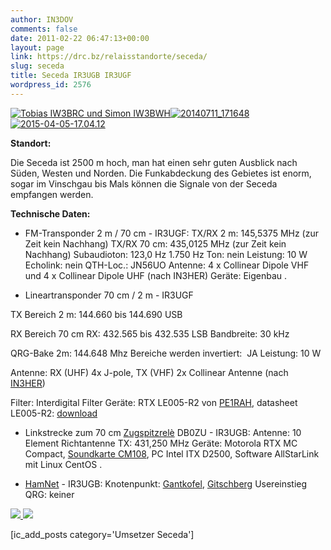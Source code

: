 ```yaml
---
author: IN3DOV
comments: false
date: 2011-02-22 06:47:13+00:00
layout: page
link: https://drc.bz/relaisstandorte/seceda/
slug: seceda
title: Seceda IR3UGB IR3UGF
wordpress_id: 2576
---
```


[![Tobias IW3BRC und Simon IW3BWH](https://drc.bz/wp-content/uploads/2011/02/Tobias-IW3BRC-und-Simon-IW3BWH-225x300.jpg)](https://drc.bz/relaisstandorte/seceda/tobias-iw3brc-und-simon-iw3bwh/)[![20140711_171648](https://drc.bz/wp-content/uploads/2014/07/20140711_171648-1024x768.jpg)](https://drc.bz/wp-content/uploads/2014/07/20140711_171648-e1406280103589.jpg)[![2015-04-05-17.04.12](https://drc.bz/wp-content/uploads/2016/02/2015-04-05-17.04.12-1024x614.jpg)](https://drc.bz/wp-content/uploads/2016/02/2015-04-05-17.04.12.jpg)

**Standort:**


Die Seceda ist 2500 m hoch, man hat einen sehr guten Ausblick nach Süden, Westen und Norden. Die Funkabdeckung des Gebietes ist enorm, sogar im Vinschgau bis Mals können die Signale von der Seceda empfangen werden.


**Technische Daten:**



 	
  * FM-Transponder 2 m / 70 cm - IR3UGF:
TX/RX 2 m: 145,5375 MHz (zur Zeit kein Nachhang)
TX/RX 70 cm: 435,0125 MHz (zur Zeit kein Nachhang)
Subaudioton: 123,0 Hz
1.750 Hz Ton: nein
Leistung: 10 W
Echolink: nein
QTH-Loc.: JN56UO
Antenne: 4 x Collinear Dipole VHF und 4 x Collinear Dipole UHF (nach IN3HER)
Geräte: Eigenbau
.

 	
  * Lineartransponder 70 cm / 2 m - IR3UGF


TX Bereich 2 m: 144.660 bis 144.690 USB





RX Bereich 70 cm RX: 432.565 bis 432.535 LSB
Bandbreite: 30 kHz




QRG-Bake 2m: 144.648 Mhz
Bereiche werden invertiert:  JA
Leistung: 10 W




Antenne: RX (UHF) 4x J-pole, TX (VHF) 2x Collinear Antenne (nach [IN3HER](http://www.rrs-web.net/in3her/))




Filter: Interdigital Filter
Geräte: RTX LE005-R2 von [PE1RAH](http://www.leijenaarelectronics.nl/), datasheet LE005-R2: [download](https://drc.bz/wp-content/uploads/2016/02/le005-r2_data_sheet_nov-2009.pdf)




 	
  * Linkstrecke zum 70 cm [Zugspitzrelè](http://db0zu.org/) DB0ZU - IR3UGB:
Antenne: 10 Element Richtantenne
TX: 431,250 MHz
Geräte: Motorola RTX MC Compact, [Soundkarte CM108](https://drc.bz/link-sudtirol-by-iw3amq-thomas/), PC Intel ITX D2500, Software AllStarLink mit Linux CentOS
.

 	
  * [HamNet](http://hamnetdb.net/mapwindow.cgi?as=64600) - IR3UGB:
Knotenpunkt: [Gantkofel](https://drc.bz/relaisstandorte/gantkofel/), [Gitschberg](https://drc.bz/relaisstandorte/gitschberg/)
Usereinstieg QRG: keiner




[![](https://drc.bz/wp-content/uploads/2011/02/IMG_59831-300x225.jpg) ![](https://drc.bz/wp-content/uploads/2011/02/IMG_5984-300x225.jpg)](https://drc.bz/wp-content/uploads/2011/02/IMG_5984.jpg)



[ic_add_posts category='Umsetzer Seceda']
